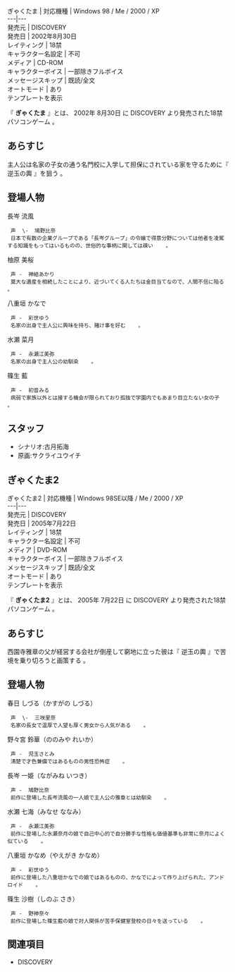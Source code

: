 ぎゃくたま  |  対応機種  |  Windows  98  /  Me  /  2000  /  XP   
---|---  
発売元  |  DISCOVERY   
発売日  |  2002年8月30日   
レイティング  |  18禁   
キャラクター名設定  |  不可   
メディア  |  CD-ROM   
キャラクターボイス  |  一部除きフルボイス   
メッセージスキップ  |  既読/全文   
オートモード  |  あり   
テンプレートを表示  
  
『 **ぎゃくたま** 』とは、  2002年  8月30日  に  DISCOVERY  より発売された18禁  パソコンゲーム  。

##  あらすじ  

主人公は名家の子女の通う名門校に入学して担保にされている家を守るために『  逆玉の輿  』を狙う    。

##  登場人物  

長岑 流風

     声  \-  鳩野比奈 
     日本で有数の企業グループである「長岑グループ」の令嬢で得意分野については他者を凌駕する知識をもってはいるものの、世俗的な事柄に関しては疎い    。 

柚原 美桜

     声 -  神結あかり 
     莫大な遺産を相続したことにより、近づいてくる人たちは金目当てなので、人間不信に陥る    。 

八重垣 かなで

     声 -  彩世ゆう 
     名家の出身で主人公に興味を持ち、賭け事を好む    。 

水瀬 菜月

     声 -  永瀬江美弥 
     名家の出身で主人公の幼馴染    。 

篠生 藍

     声 -  初音みる 
     病弱で家族以外とは接する機会が限られており孤独で学園内でもあまり目立たない女の子    。 

##  スタッフ  

  * シナリオ:古月拓海 
  * 原画:サクライユウイチ 

##  ぎゃくたま2  

ぎゃくたま2  |  対応機種  |  Windows  98SE以降  /  Me  /  2000  /  XP   
---|---  
発売元  |  DISCOVERY   
発売日  |  2005年7月22日   
レイティング  |  18禁   
キャラクター名設定  |  不可   
メディア  |  DVD-ROM   
キャラクターボイス  |  一部除きフルボイス   
メッセージスキップ  |  既読/全文   
オートモード  |  あり   
テンプレートを表示  
  
『 **ぎゃくたま2** 』とは、  2005年  7月22日  に  DISCOVERY  より発売された18禁  パソコンゲーム  。

##  あらすじ  

西園寺雅章の父が経営する会社が倒産して窮地に立った彼は『  逆玉の輿  』で苦境を乗り切ろうと画策する    。

##  登場人物  

春日 しづる（かすがの しづる）

     声  \-  三咲里奈 
     名家の長女で温厚で人望も厚く男女から人気がある    。 

野々宮 鈴華（ののみや れいか）

     声 -  児玉さとみ 
     清楚で才色兼備ではあるものの男性恐怖症    。 

長岑 一姫（ながみね いつき）

     声 -  鳩野比奈 
     前作に登場した長岑流風の一人娘で主人公の雅章とは幼馴染    。 

水瀬 七海（みなせ ななみ）

     声 -  永瀬江美弥 
     前作に登場した水瀬奈月の娘で自己中心的で自分勝手な性格も価値基準も非常に奈月によく似ている    。 

八重垣 かなめ（やえがき かなめ）

     声 -  彩世ゆう 
     前作に登場した八重垣かなでの娘ではあるものの、かなでによって作り上げられた、アンドロイド    。 

篠生 沙樹（しのぶ さき）

     声 -  野神奈々 
     前作に登場した篠生藍の娘で対人関係が苦手保健室登校の日々を送っている    。 

##  関連項目  

  * DISCOVERY 

